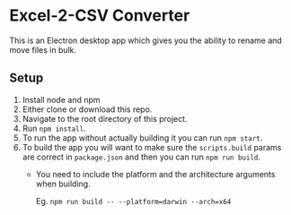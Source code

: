 # Excel-2-CSV Converter
This is an Electron desktop app which gives you the ability to rename and move files in bulk.

## Setup
1. Install node and npm
2. Either clone or download this repo.
3. Navigate to the root directory of this project.
4. Run `npm install`.
5. To run the app without actually building it you can run `npm start`.
6. To build the app you will want to make sure the `scripts.build` params are correct in `package.json` and then you can run `npm run build`.
   * You need to include the platform and the architecture arguments when building.

      Eg. `npm run build -- --platform=darwin --arch=x64`
